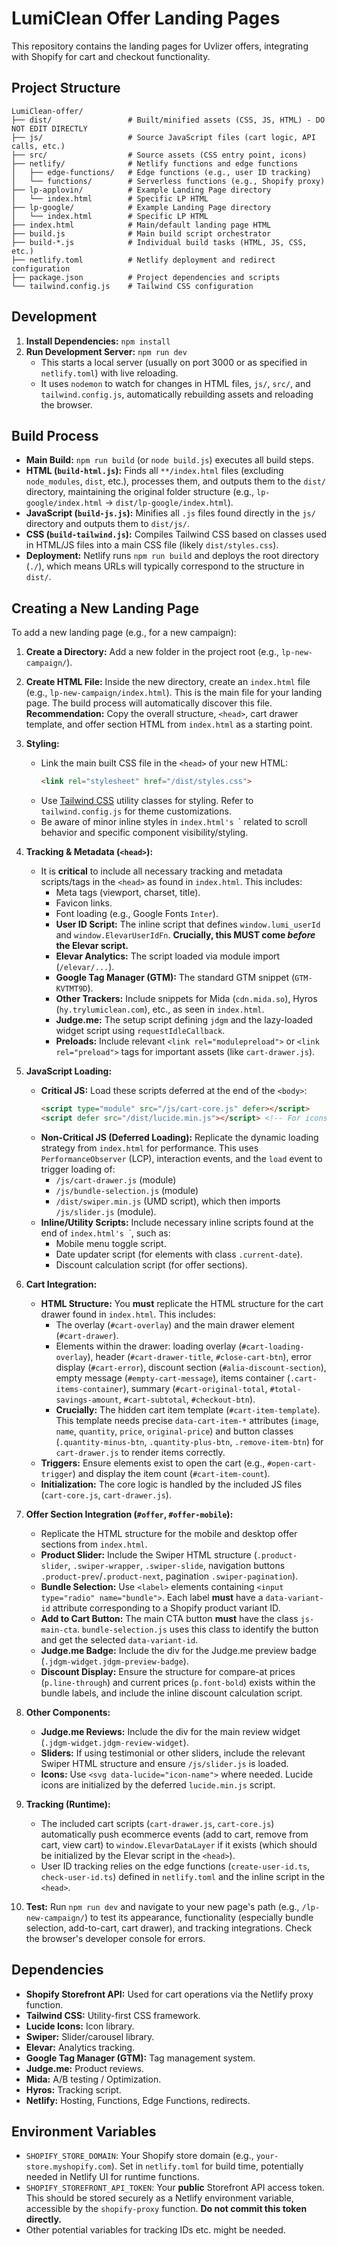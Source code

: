 # LumiClean Offer Landing Pages

This repository contains the landing pages for Uvlizer offers, integrating with Shopify for cart and checkout functionality.

## Project Structure

```
LumiClean-offer/
├── dist/                 # Built/minified assets (CSS, JS, HTML) - DO NOT EDIT DIRECTLY
├── js/                   # Source JavaScript files (cart logic, API calls, etc.)
├── src/                  # Source assets (CSS entry point, icons)
├── netlify/              # Netlify functions and edge functions
│   ├── edge-functions/   # Edge functions (e.g., user ID tracking)
│   └── functions/        # Serverless functions (e.g., Shopify proxy)
├── lp-applovin/          # Example Landing Page directory
│   └── index.html        # Specific LP HTML
├── lp-google/            # Example Landing Page directory
│   └── index.html        # Specific LP HTML
├── index.html            # Main/default landing page HTML
├── build.js              # Main build script orchestrator
├── build-*.js            # Individual build tasks (HTML, JS, CSS, etc.)
├── netlify.toml          # Netlify deployment and redirect configuration
├── package.json          # Project dependencies and scripts
└── tailwind.config.js    # Tailwind CSS configuration
```

## Development

1.  **Install Dependencies:** `npm install`
2.  **Run Development Server:** `npm run dev`
    *   This starts a local server (usually on port 3000 or as specified in `netlify.toml`) with live reloading.
    *   It uses `nodemon` to watch for changes in HTML files, `js/`, `src/`, and `tailwind.config.js`, automatically rebuilding assets and reloading the browser.

## Build Process

*   **Main Build:** `npm run build` (or `node build.js`) executes all build steps.
*   **HTML (`build-html.js`):** Finds all `**/index.html` files (excluding `node_modules`, `dist`, etc.), processes them, and outputs them to the `dist/` directory, maintaining the original folder structure (e.g., `lp-google/index.html` -> `dist/lp-google/index.html`).
*   **JavaScript (`build-js.js`):** Minifies all `.js` files found directly in the `js/` directory and outputs them to `dist/js/`.
*   **CSS (`build-tailwind.js`):** Compiles Tailwind CSS based on classes used in HTML/JS files into a main CSS file (likely `dist/styles.css`).
*   **Deployment:** Netlify runs `npm run build` and deploys the root directory (`./`), which means URLs will typically correspond to the structure in `dist/`.

## Creating a New Landing Page

To add a new landing page (e.g., for a new campaign):

1.  **Create a Directory:** Add a new folder in the project root (e.g., `lp-new-campaign/`).
2.  **Create HTML File:** Inside the new directory, create an `index.html` file (e.g., `lp-new-campaign/index.html`). This is the main file for your landing page. The build process will automatically discover this file. **Recommendation:** Copy the overall structure, `<head>`, cart drawer template, and offer section HTML from `index.html` as a starting point.
3.  **Styling:**
    *   Link the main built CSS file in the `<head>` of your new HTML:
        ```html
        <link rel="stylesheet" href="/dist/styles.css">
        ```
    *   Use [Tailwind CSS](https://tailwindcss.com/) utility classes for styling. Refer to `tailwind.config.js` for theme customizations.
    *   Be aware of minor inline styles in `index.html's `<head>` related to scroll behavior and specific component visibility/styling.
4.  **Tracking & Metadata (`<head>`):**
    *   It is **critical** to include all necessary tracking and metadata scripts/tags in the `<head>` as found in `index.html`. This includes:
        *   Meta tags (viewport, charset, title).
        *   Favicon links.
        *   Font loading (e.g., Google Fonts `Inter`).
        *   **User ID Script:** The inline script that defines `window.lumi_userId` and `window.ElevarUserIdFn`. **Crucially, this MUST come *before* the Elevar script.**
        *   **Elevar Analytics:** The script loaded via module import (`/elevar/...`).
        *   **Google Tag Manager (GTM):** The standard GTM snippet (`GTM-KVTMT9D`).
        *   **Other Trackers:** Include snippets for Mida (`cdn.mida.so`), Hyros (`hy.trylumiclean.com`), etc., as seen in `index.html`.
        *   **Judge.me:** The setup script defining `jdgm` and the lazy-loaded widget script using `requestIdleCallback`.
        *   **Preloads:** Include relevant `<link rel="modulepreload">` or `<link rel="preload">` tags for important assets (like `cart-drawer.js`).
5.  **JavaScript Loading:**
    *   **Critical JS:** Load these scripts deferred at the end of the `<body>`:
        ```html
        <script type="module" src="/js/cart-core.js" defer></script>
        <script defer src="/dist/lucide.min.js"></script> <!-- For icons -->
        ```
    *   **Non-Critical JS (Deferred Loading):** Replicate the dynamic loading strategy from `index.html` for performance. This uses `PerformanceObserver` (LCP), interaction events, and the `load` event to trigger loading of:
        *   `/js/cart-drawer.js` (module)
        *   `/js/bundle-selection.js` (module)
        *   `/dist/swiper.min.js` (UMD script), which then imports `/js/slider.js` (module).
    *   **Inline/Utility Scripts:** Include necessary inline scripts found at the end of `index.html's `<body>`, such as:
        *   Mobile menu toggle script.
        *   Date updater script (for elements with class `.current-date`).
        *   Discount calculation script (for offer sections).
6.  **Cart Integration:**
    *   **HTML Structure:** You **must** replicate the HTML structure for the cart drawer found in `index.html`. This includes:
        *   The overlay (`#cart-overlay`) and the main drawer element (`#cart-drawer`).
        *   Elements within the drawer: loading overlay (`#cart-loading-overlay`), header (`#cart-drawer-title`, `#close-cart-btn`), error display (`#cart-error`), discount section (`#alia-discount-section`), empty message (`#empty-cart-message`), items container (`.cart-items-container`), summary (`#cart-original-total`, `#total-savings-amount`, `#cart-subtotal`, `#checkout-btn`).
        *   **Crucially:** The hidden cart item template (`#cart-item-template`). This template needs precise `data-cart-item-*` attributes (`image`, `name`, `quantity`, `price`, `original-price`) and button classes (`.quantity-minus-btn`, `.quantity-plus-btn`, `.remove-item-btn`) for `cart-drawer.js` to render items correctly.
    *   **Triggers:** Ensure elements exist to open the cart (e.g., `#open-cart-trigger`) and display the item count (`#cart-item-count`).
    *   **Initialization:** The core logic is handled by the included JS files (`cart-core.js`, `cart-drawer.js`).
7.  **Offer Section Integration (`#offer`, `#offer-mobile`):**
    *   Replicate the HTML structure for the mobile and desktop offer sections from `index.html`.
    *   **Product Slider:** Include the Swiper HTML structure (`.product-slider`, `.swiper-wrapper`, `.swiper-slide`, navigation buttons `.product-prev`/`.product-next`, pagination `.swiper-pagination`).
    *   **Bundle Selection:** Use `<label>` elements containing `<input type="radio" name="bundle">`. Each label **must** have a `data-variant-id` attribute corresponding to a Shopify product variant ID.
    *   **Add to Cart Button:** The main CTA button **must** have the class `js-main-cta`. `bundle-selection.js` uses this class to identify the button and get the selected `data-variant-id`.
    *   **Judge.me Badge:** Include the div for the Judge.me preview badge (`.jdgm-widget.jdgm-preview-badge`).
    *   **Discount Display:** Ensure the structure for compare-at prices (`p.line-through`) and current prices (`p.font-bold`) exists within the bundle labels, and include the inline discount calculation script.
8.  **Other Components:**
    *   **Judge.me Reviews:** Include the div for the main review widget (`.jdgm-widget.jdgm-review-widget`).
    *   **Sliders:** If using testimonial or other sliders, include the relevant Swiper HTML structure and ensure `/js/slider.js` is loaded.
    *   **Icons:** Use `<svg data-lucide="icon-name">` where needed. Lucide icons are initialized by the deferred `lucide.min.js` script.
9.  **Tracking (Runtime):**
    *   The included cart scripts (`cart-drawer.js`, `cart-core.js`) automatically push ecommerce events (add to cart, remove from cart, view cart) to `window.ElevarDataLayer` if it exists (which should be initialized by the Elevar script in the `<head>`).
    *   User ID tracking relies on the edge functions (`create-user-id.ts`, `check-user-id.ts`) defined in `netlify.toml` and the inline script in the `<head>`.

10. **Test:** Run `npm run dev` and navigate to your new page's path (e.g., `/lp-new-campaign/`) to test its appearance, functionality (especially bundle selection, add-to-cart, cart drawer), and tracking integrations. Check the browser's developer console for errors.

## Dependencies

*   **Shopify Storefront API:** Used for cart operations via the Netlify proxy function.
*   **Tailwind CSS:** Utility-first CSS framework.
*   **Lucide Icons:** Icon library.
*   **Swiper:** Slider/carousel library.
*   **Elevar:** Analytics tracking.
*   **Google Tag Manager (GTM):** Tag management system.
*   **Judge.me:** Product reviews.
*   **Mida:** A/B testing / Optimization.
*   **Hyros:** Tracking script.
*   **Netlify:** Hosting, Functions, Edge Functions, redirects.

## Environment Variables

*   `SHOPIFY_STORE_DOMAIN`: Your Shopify store domain (e.g., `your-store.myshopify.com`). Set in `netlify.toml` for build time, potentially needed in Netlify UI for runtime functions.
*   `SHOPIFY_STOREFRONT_API_TOKEN`: Your **public** Storefront API access token. This should be stored securely as a Netlify environment variable, accessible by the `shopify-proxy` function. **Do not commit this token directly.**
*   Other potential variables for tracking IDs etc. might be needed. 